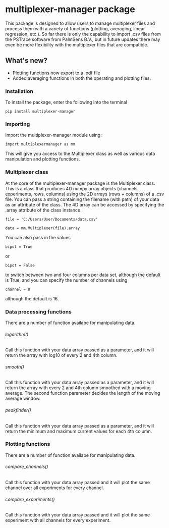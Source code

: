 # multiplexer-manager package

This package is designed to allow users to manage multiplexer files and process them with a variety of functions (plotting, averaging, linear regression, etc.). So far there is only the capability to import .csv files from the PSTrace software from PalmSens B.V., but in future updates there may even be more flexibility with the multiplexer files that are compatible. 

## What's new?
+ Plotting functions now export to a .pdf file
+ Added averaging functions in both the operating and plotting files.

### Installation

To install the package, enter the following into the terminal
```
pip install multiplexer-manager
```

### Importing

Import the multiplexer-manager module using:
```
import multiplexermanager as mm
```
This will give you access to the Multiplexer class as well as various data manipulation and plotting functions.


### Multiplexer class
At the core of the multiplexer-manager package is the Multiplexer class. This is a class that produces 4D numpy array objects (channels, experiments, rows, columns) using the 2D arrays (rows + columns) of a .csv file. You can pass a string containing the filename (with path) of your data as an attribute of the class. The 4D array can be accessed by specifying the .array attribute of the class instance.
```
file = 'C:/Users/User/Documents/data.csv'

data = mm.Multiplexer(file).array
```

You can also pass in the values 
```
bipot = True
``` 
or 
```
bipot = False
```
to switch between two and four columns per data set, although the default is True, and you can specify the number of channels using
```
channel = 8
```
although the default is 16.


### Data processing functions
There are a number of function availabe for manipulating data.

###### logarithm()
Call this function with your data array passed as a parameter, and it will return the array with log10 of every 2 and 4th column.

###### smooth()
Call this function with your data array passed as a parameter, and it will return the array with every 2 and 4th column smoothed with a moving average. The second function parameter decides the length of the moving average window. 

###### peakfinder()
Call this function with your data array passed as a parameter, and it will return the minimum and maximum current values for each 4th column. 



### Plotting functions
There are a number of function availabe for manipulating data.

###### compare_channels()
Call this function with your data array passed and it will plot the same channel over all experiments for every channel.

###### compare_experiments()
Call this function with your data array passed and it will plot the same experiment with all channels for every experiment.